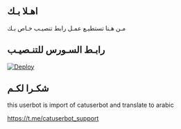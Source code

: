 ## اهـلا بـك
مـن هـنا تستطيـع عمـل رابط تنصيـب خـاص بـك

## رابـط السـورس للتنـصيـب

[![Deploy](https://www.herokucdn.com/deploy/button.svg)](https://heroku.com/deploy?template=https://github.com/oldrexbot/jmthon)

## شكـرا لكـم 


this userbot is import of catuserbot and translate to arabic

https://t.me/catuserbot_support
